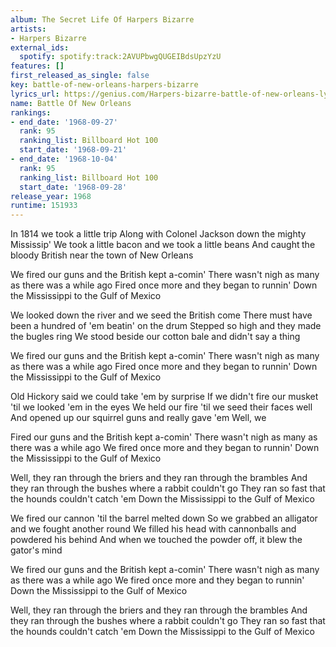 ```yaml
---
album: The Secret Life Of Harpers Bizarre
artists:
- Harpers Bizarre
external_ids:
  spotify: spotify:track:2AVUPbwgQUGEIBdsUpzYzU
features: []
first_released_as_single: false
key: battle-of-new-orleans-harpers-bizarre
lyrics_url: https://genius.com/Harpers-bizarre-battle-of-new-orleans-lyrics
name: Battle Of New Orleans
rankings:
- end_date: '1968-09-27'
  rank: 95
  ranking_list: Billboard Hot 100
  start_date: '1968-09-21'
- end_date: '1968-10-04'
  rank: 95
  ranking_list: Billboard Hot 100
  start_date: '1968-09-28'
release_year: 1968
runtime: 151933
---
```

In 1814 we took a little trip
Along with Colonel Jackson down the mighty Mississip'
We took a little bacon and we took a little beans
And caught the bloody British near the town of New Orleans

We fired our guns and the British kept a-comin'
There wasn't nigh as many as there was a while ago
Fired once more and they began to runnin'
Down the Mississippi to the Gulf of Mexico

We looked down the river and we seed the British come
There must have been a hundred of 'em beatin' on the drum
Stepped so high and they made the bugles ring
We stood beside our cotton bale and didn't say a thing

We fired our guns and the British kept a-comin'
There wasn't nigh as many as there was a while ago
Fired once more and they began to runnin'
Down the Mississippi to the Gulf of Mexico

Old Hickory said we could take 'em by surprise
If we didn't fire our musket 'til we looked 'em in the eyes
We held our fire 'til we seed their faces well
And opened up our squirrel guns and really gave 'em
Well, we

Fired our guns and the British kept a-comin'
There wasn't nigh as many as there was a while ago
We fired once more and they began to runnin'
Down the Mississippi to the Gulf of Mexico

Well, they ran through the briers and they ran through the brambles
And they ran through the bushes where a rabbit couldn't go
They ran so fast that the hounds couldn't catch 'em
Down the Mississippi to the Gulf of Mexico

We fired our cannon 'til the barrel melted down
So we grabbed an alligator and we fought another round
We filled his head with cannonballs and powdered his behind
And when we touched the powder off, it blew the gator's mind

We fired our guns and the British kept a-comin'
There wasn't nigh as many as there was a while ago
We fired once more and they began to runnin'
Down the Mississippi to the Gulf of Mexico

Well, they ran through the briers and they ran through the brambles
And they ran through the bushes where a rabbit couldn't go
They ran so fast that the hounds couldn't catch 'em
Down the Mississippi to the Gulf of Mexico
